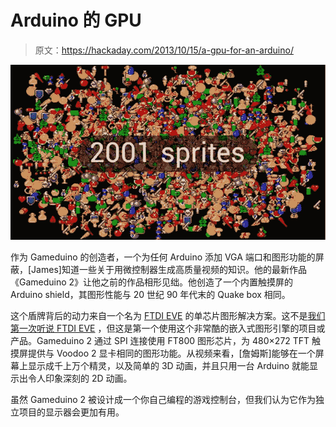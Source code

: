 # Arduino 的 GPU

> 原文：<https://hackaday.com/2013/10/15/a-gpu-for-an-arduino/>

![GPU](img/9755ad996c3a48094d81f0a2f830acba.png)

作为 Gameduino 的创造者，一个为任何 Arduino 添加 VGA 端口和图形功能的屏蔽，[James]知道一些关于用微控制器生成高质量视频的知识。他的最新作品《Gameduino 2》让他之前的作品相形见绌。他创造了一个内置触摸屏的 Arduino shield，其图形性能与 20 世纪 90 年代末的 Quake box 相同。

这个盾牌背后的动力来自一个名为 [FTDI EVE](http://www.ftdichip.com/EVE.htm) 的单芯片图形解决方案。这不是[我们第一次听说 FTDI EVE](http://hackaday.com/2013/03/01/cool-new-hardware-spectacular/) ，但这是第一个使用这个非常酷的嵌入式图形引擎的项目或产品。Gameduino 2 通过 SPI 连接使用 FT800 图形芯片，为 480×272 TFT 触摸屏提供与 Voodoo 2 显卡相同的图形功能。从视频来看，[詹姆斯]能够在一个屏幕上显示成千上万个精灵，以及简单的 3D 动画，并且只用一台 Arduino 就能显示出令人印象深刻的 2D 动画。

虽然 Gameduino 2 被设计成一个你自己编程的游戏控制台，但我们认为它作为独立项目的显示器会更加有用。